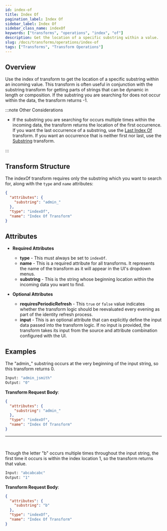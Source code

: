 ```yaml
---
id: index-of
title: Index Of
pagination_label: Index Of
sidebar_label: Index Of
sidebar_class_name: indexOf
keywords: ["transforms", "operations", "index", "of"]
description: Get the location of a specific substring within a value.
slug: /docs/transforms/operations/index-of
tags: ["Transforms", "Transform Operations"]
---
```


## Overview

Use the index of transform to get the location of a specific substring within an
incoming value. This transform is often useful in conjunction with the substring
transform for getting parts of strings that can be dynamic in length or
composition. If the substring you are searching for does not occur within the
data, the transform returns -1.

:::note Other Considerations

- If the substring you are searching for occurs multiple times within the
  incoming data, the transform returns the location of the first occurrence. If
  you want the last occurrence of a substring, use the
  [Last Index Of](./last-index-of.md) transform. If you want an occurrence that
  is neither first nor last, use the [Substring](./substring.md) transform.

:::

## Transform Structure

The indexOf transform requires only the substring which you want to search for,
along with the `type` and `name` attributes:

```json
{
  "attributes": {
    "substring": "admin_"
  },
  "type": "indexOf",
  "name": "Index Of Transform"
}
```

## Attributes

- **Required Attributes**

  - **type** - This must always be set to `indexOf`.
  - **name** - This is a required attribute for all transforms. It represents
    the name of the transform as it will appear in the UI's dropdown menus.
  - **substring** - This is the string whose beginning location within the
    incoming data you want to find.

- **Optional Attributes**
  - **requiresPeriodicRefresh** - This `true` or `false` value indicates whether
    the transform logic should be reevaluated every evening as part of the
    identity refresh process.
  - **input** - This is an optional attribute that can explicitly define the
    input data passed into the transform logic. If no input is provided, the
    transform takes its input from the source and attribute combination
    configured with the UI.

## Examples

The "admin\_" substring occurs at the very beginning of the input string, so
this transform returns 0.

```bash
Input: "admin_jsmith"
Output: "0"
```

**Transform Request Body**:

```json
{
  "attributes": {
    "substring": "admin_"
  },
  "type": "indexOf",
  "name": "Index Of Transform"
}
```

---

<p>&nbsp;</p>

Though the letter "b" occurs multiple times throughout the input string, the
first time it occurs is within the index location 1, so the transform returns
that value.

```bash
Input: "abcabcabc"
Output: "1"
```

**Transform Request Body**:

```json
{
  "attributes": {
    "substring": "b"
  },
  "type": "indexOf",
  "name": "Index Of Transform"
}
```
